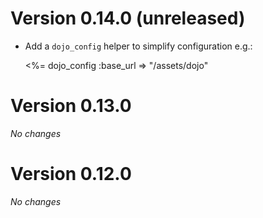 # Version 0.14.0 (unreleased)

* Add a `dojo_config` helper to simplify configuration e.g.:

    <%= dojo_config :base_url => "/assets/dojo"

# Version 0.13.0

*No changes*

# Version 0.12.0

*No changes*
